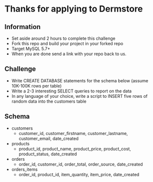 # Thanks for applying to Dermstore

## Information

* Set aside around 2 hours to complete this challenge
* Fork this repo and build your project in your forked repo
* Target MySQL 5.7+
* When you are done send a link with your repo back to us.

## Challenge

* Write CREATE DATABASE statements for the schema below (assume 10K-100K rows per table)
* Write a 2-3 interesting SELECT queries to report on the data
* In any language of your choice, write a script to INSERT five rows of random data into the customers table

## Schema

* customers
  * customer_id, customer_firstname, customer_lastname, customer_email, date_created
* products
  * product_id, product_name, product_price, product_cost, product_status, date_created
* orders
  * order_id, customer_id, order_total, order_source, date_created
* orders_items
  * order_id, product_id, item_quantity, item_price, date_created
